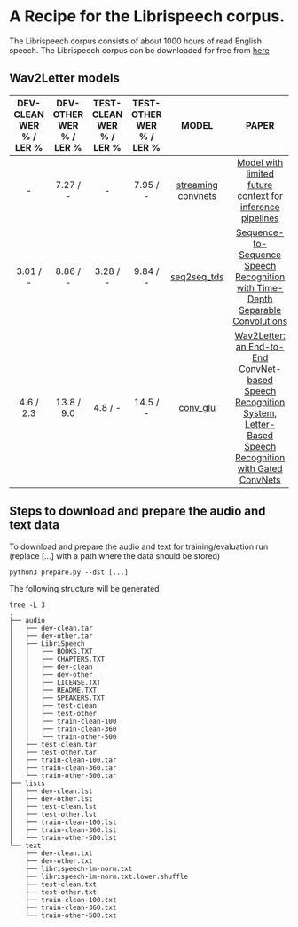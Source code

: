 # A Recipe for the Librispeech corpus.

The Librispeech corpus consists of about 1000 hours of read English speech. The Librispeech corpus can be downloaded for free from [here](http://www.openslr.org/12)


## Wav2Letter models
| DEV-CLEAN WER % / LER % | DEV-OTHER WER % / LER % | TEST-CLEAN WER % / LER % | TEST-OTHER WER % / LER % | MODEL                                                                                                      | PAPER                                                                                                     |
|:-------------------------:|:-------------------------:|:--------------------------:|:--------------------------:|:------------------------------------------------------------------------------------------------------------:|:-----------------------------------------------------------------------------------------------------------:|
| - | 7.27 / - | - | 7.95 / - | [streaming convnets](https://github.com/facebookresearch/wav2letter/tree/master/recipes/models/inference/2019)|[Model with limited future context for inference pipelines](https://research.fb.com/publications/scaling-up-online-speech-recognition-using-convnets/)|
| 3.01 / - | 8.86 / - | 3.28 / - | 9.84 / - | [seq2seq_tds](https://github.com/facebookresearch/wav2letter/tree/master/recipes/models/seq2seq_tds/librispeech)|[Sequence-to-Sequence Speech Recognition with Time-Depth Separable Convolutions](https://arxiv.org/abs/1904.02619)|
| 4.6 / 2.3 | 13.8 / 9.0 | 4.8 / - | 14.5 / - | [conv_glu](https://github.com/facebookresearch/wav2letter/tree/master/recipes/models/conv_glu/librispeech) | [Wav2Letter: an End-to-End ConvNet-based Speech Recognition System](https://arxiv.org/pdf/1609.03193.pdf), [Letter-Based Speech Recognition with Gated ConvNets](https://arxiv.org/pdf/1712.09444.pdf) |

## Steps to download and prepare the audio and text data
To download and prepare the audio and text for training/evaluation run (replace [...] with a path where the data should be stored)
```
python3 prepare.py --dst [...]
```

The following structure will be generated
```
tree -L 3
.
├── audio
│   ├── dev-clean.tar
│   ├── dev-other.tar
│   ├── LibriSpeech
│   │   ├── BOOKS.TXT
│   │   ├── CHAPTERS.TXT
│   │   ├── dev-clean
│   │   ├── dev-other
│   │   ├── LICENSE.TXT
│   │   ├── README.TXT
│   │   ├── SPEAKERS.TXT
│   │   ├── test-clean
│   │   ├── test-other
│   │   ├── train-clean-100
│   │   ├── train-clean-360
│   │   └── train-other-500
│   ├── test-clean.tar
│   ├── test-other.tar
│   ├── train-clean-100.tar
│   ├── train-clean-360.tar
│   └── train-other-500.tar
├── lists
│   ├── dev-clean.lst
│   ├── dev-other.lst
│   ├── test-clean.lst
│   ├── test-other.lst
│   ├── train-clean-100.lst
│   ├── train-clean-360.lst
│   └── train-other-500.lst
└── text
    ├── dev-clean.txt
    ├── dev-other.txt
    ├── librispeech-lm-norm.txt
    ├── librispeech-lm-norm.txt.lower.shuffle
    ├── test-clean.txt
    ├── test-other.txt
    ├── train-clean-100.txt
    ├── train-clean-360.txt
    └── train-other-500.txt
```
